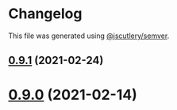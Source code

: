 # Changelog

This file was generated using [@jscutlery/semver](https://github.com/jscutlery/semver).

## [0.9.1](https://github.com/studds/nx-aws/compare/v0.9.0...v0.9.1) (2021-02-24)



# [0.9.0](https://github.com/studds/nx-aws/compare/v0.8.3...v0.9.0) (2021-02-14)
